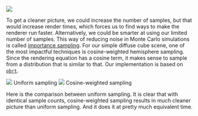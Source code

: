 <info
    title="Cosine-weighted hemisphere sampling"
    link="cosine-weighted-hemisphere-sampling"
    date="2023-01-13"
    commit="2e0e31997c20714ccc6a3735cf3a5c0a899f9ab9"
/>

![](images/20230113-134900.webp)

To get a cleaner picture, we could increase the number of samples, but that
would increase render times, which forces us to find ways to make the renderer
run faster. Alternatively, we could be smarter at using our limited number of
samples. This way of reducing noise in Monte Carlo simulations is called
[importance sampling](https://en.wikipedia.org/wiki/Importance_sampling). For
our simple diffuse cube scene, one of the most impactful techniques is
cosine-weighted hemisphere sampling. Since the rendering equation has a cosine
term, it makes sense to sample from a distribution that is similar to that. Our
implementation is based on
[`pbrt`](https://www.pbr-book.org/3ed-2018/Monte_Carlo_Integration/2D_Sampling_with_Multidimensional_Transformations#Cosine-WeightedHemisphereSampling).

<article-image-pair>
    <article-caption-image>
        <img src="images/20230113-134400-uniform.gif"></img>
        Uniform sampling
    </article-caption-image>
    <article-caption-image>
        <img src="images/20230113-134400-cosine.gif"></img>
        Cosine-weighted sampling
    </article-caption-image>
</article-image-pair>

Here is the comparison between uniform sampling. It is clear that with identical
sample counts, cosine-weighted sampling results in much cleaner picture than
uniform sampling. And it does it at pretty much equivalent time.
